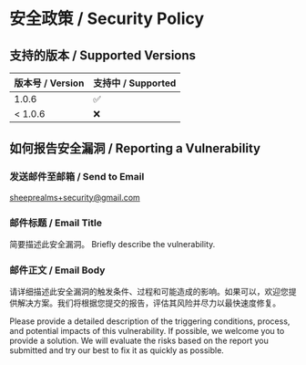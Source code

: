 # 安全政策 / Security Policy

## 支持的版本 / Supported Versions
| 版本号 / Version | 支持中 / Supported |
| ------- | ------------------ |
| 1.0.6 | :white_check_mark: |
| < 1.0.6 | :x: |

## 如何报告安全漏洞 / Reporting a Vulnerability

### 发送邮件至邮箱 / Send to Email
sheeprealms+security@gmail.com

### 邮件标题 / Email Title
简要描述此安全漏洞。
Briefly describe the vulnerability.

### 邮件正文 / Email Body
请详细描述此安全漏洞的触发条件、过程和可能造成的影响。如果可以，欢迎您提供解决方案。我们将根据您提交的报告，评估其风险并尽力以最快速度修复。

Please provide a detailed description of the triggering conditions, process, and potential impacts of this vulnerability. If possible, we welcome you to provide a solution. We will evaluate the risks based on the report you submitted and try our best to fix it as quickly as possible.
